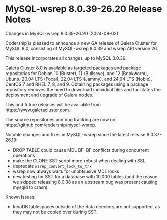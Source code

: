 # MySQL-wsrep 8.0.39-26.20 Release Notes

Changes in MySQL-wsrep 8.0.39-26.20 (2024-08-02)

Codership is pleased to announce a new GA release of Galera Cluster for MySQL 8.0, consisting of MySQL-wsrep 8.0.39 and wsrep API version 26.

This release incorporates all changes up to MySQL 8.0.39.

Galera Cluster 8.0 is available as targeted packages and package repositories for Debian 10 (Buster), 11 (Bullseye), and 12 (Bookworm), Ubuntu 20.04 LTS (Focal), 22.04 LTS (Jammy), and 24.04 LTS (Noble), CentOS 7 and RHEL 7, 8, and 9. Obtaining packages using a package repository removes the need to download individual files and facilitates the deployment and upgrade of Galera nodes.

This and future releases will be available from https://www.galeracluster.com.

The source repositories and bug tracking are now on https://github.com/codership/mysql-wsrep.

Notable changes and fixes in MySQL-wsrep since the latest release 8.0.37-26.19:

* DROP TABLE could cause MDL BF-BF conflicts during concurrent operations
* make the CLONE SST script more robust when dealing with SSL
* deprecate `wsrep_convert_lock_to_trx`
* wsrep now always waits for unobtrusive MDL locks
* new testing for SST for a database with 10,000 tables (and the reason we skipped releasing 8.0.38 as an upstream bug was present causing mysqld to crash)

Known Issues:

* InnoDB tablespaces outside of the data directory are not supported, as they may not be copied over during SST.
